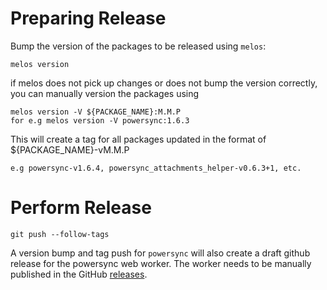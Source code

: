 # Preparing Release

Bump the version of the packages to be released using `melos`:

```
melos version
```

if melos does not pick up changes or does not bump the version correctly, you can manually version the packages using

```
melos version -V ${PACKAGE_NAME}:M.M.P
for e.g melos version -V powersync:1.6.3
```

This will create a tag for all packages updated in the format of ${PACKAGE_NAME}-vM.M.P

```
e.g powersync-v1.6.4, powersync_attachments_helper-v0.6.3+1, etc.
```

# Perform Release

```
git push --follow-tags
```

A version bump and tag push for `powersync` will also create a draft github release for the powersync web worker. The worker needs to be manually published in the GitHub [releases](https://github.com/powersync-ja/powersync.dart/releases).
